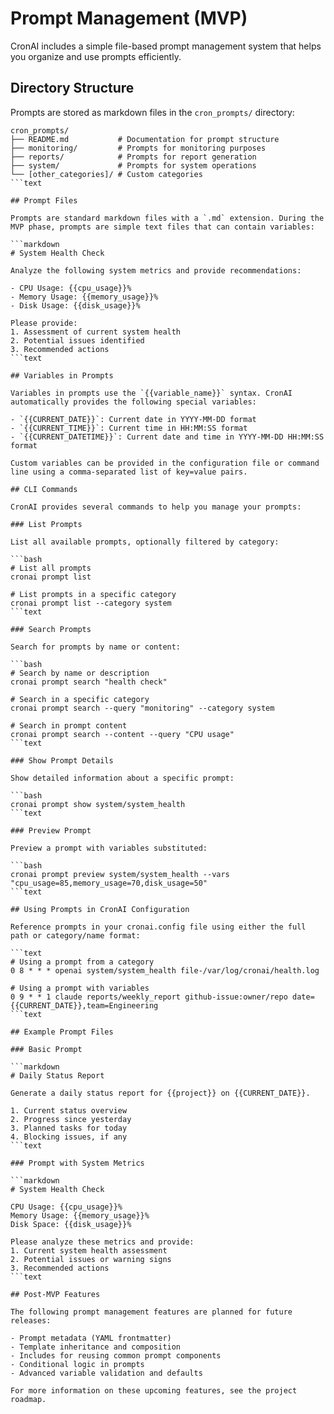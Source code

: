 # Prompt Management (MVP)

CronAI includes a simple file-based prompt management system that helps you organize and use prompts efficiently.

## Directory Structure

Prompts are stored as markdown files in the `cron_prompts/` directory:

```text
cron_prompts/
├── README.md           # Documentation for prompt structure
├── monitoring/         # Prompts for monitoring purposes
├── reports/            # Prompts for report generation
├── system/             # Prompts for system operations
└── [other_categories]/ # Custom categories
```text

## Prompt Files

Prompts are standard markdown files with a `.md` extension. During the MVP phase, prompts are simple text files that can contain variables:

```markdown
# System Health Check

Analyze the following system metrics and provide recommendations:

- CPU Usage: {{cpu_usage}}%
- Memory Usage: {{memory_usage}}%
- Disk Usage: {{disk_usage}}%

Please provide:
1. Assessment of current system health
2. Potential issues identified
3. Recommended actions
```text

## Variables in Prompts

Variables in prompts use the `{{variable_name}}` syntax. CronAI automatically provides the following special variables:

- `{{CURRENT_DATE}}`: Current date in YYYY-MM-DD format
- `{{CURRENT_TIME}}`: Current time in HH:MM:SS format
- `{{CURRENT_DATETIME}}`: Current date and time in YYYY-MM-DD HH:MM:SS format

Custom variables can be provided in the configuration file or command line using a comma-separated list of key=value pairs.

## CLI Commands

CronAI provides several commands to help you manage your prompts:

### List Prompts

List all available prompts, optionally filtered by category:

```bash
# List all prompts
cronai prompt list

# List prompts in a specific category
cronai prompt list --category system
```text

### Search Prompts

Search for prompts by name or content:

```bash
# Search by name or description
cronai prompt search "health check"

# Search in a specific category
cronai prompt search --query "monitoring" --category system

# Search in prompt content
cronai prompt search --content --query "CPU usage"
```text

### Show Prompt Details

Show detailed information about a specific prompt:

```bash
cronai prompt show system/system_health
```text

### Preview Prompt

Preview a prompt with variables substituted:

```bash
cronai prompt preview system/system_health --vars "cpu_usage=85,memory_usage=70,disk_usage=50"
```text

## Using Prompts in CronAI Configuration

Reference prompts in your cronai.config file using either the full path or category/name format:

```text
# Using a prompt from a category
0 8 * * * openai system/system_health file-/var/log/cronai/health.log

# Using a prompt with variables
0 9 * * 1 claude reports/weekly_report github-issue:owner/repo date={{CURRENT_DATE}},team=Engineering
```text

## Example Prompt Files

### Basic Prompt

```markdown
# Daily Status Report

Generate a daily status report for {{project}} on {{CURRENT_DATE}}.

1. Current status overview
2. Progress since yesterday
3. Planned tasks for today
4. Blocking issues, if any
```text

### Prompt with System Metrics

```markdown
# System Health Check

CPU Usage: {{cpu_usage}}%
Memory Usage: {{memory_usage}}%
Disk Space: {{disk_usage}}%

Please analyze these metrics and provide:
1. Current system health assessment
2. Potential issues or warning signs
3. Recommended actions
```text

## Post-MVP Features

The following prompt management features are planned for future releases:

- Prompt metadata (YAML frontmatter)
- Template inheritance and composition
- Includes for reusing common prompt components
- Conditional logic in prompts
- Advanced variable validation and defaults

For more information on these upcoming features, see the project roadmap.
